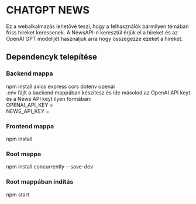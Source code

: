 # CHATGPT NEWS
Ez a webalkalmazás lehetővé teszi, hogy a felhasználók bármilyen témában friss híreket keressenek. A NewsAPI-n keresztül érjük el a híreket és az OpenAI GPT modelljét használjuk arra hogy összegezze ezeket a híreket. 
## Dependencyk telepítése
### Backend mappa
npm install axios express cors dotenv openai\
.env fájlt a backend mappában készítesz és ide másolod az OpenAI API keyt és a News API keyt ilyen formában:\
OPENAI_API_KEY =\
NEWS_API_KEY =

### Frontend mappa
npm install

### Root mappa
npm install concurrently --save-dev

### Root mappában indítás
npm start


